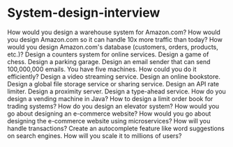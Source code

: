 # System-design-interview

How would you design a warehouse system for Amazon.com?
How would you design Amazon.com so it can handle 10x more traffic than today?
How would you design Amazon.com's database (customers, orders, products, etc.)?
Design a counters system for online services.
Design a game of chess.
Design a parking garage. 
Design an email sender that can send 100,000,000 emails. You have five machines. How could you do it efficiently?
Design a video streaming service. 
Design an online bookstore. 
Design a global file storage service or sharing service. 
Design an API rate limiter. 
Design a proximity server. 
Design a type-ahead service.
How do you design a vending machine in Java?
How to design a limit order book for trading systems?
How do you design an elevator system?
How would you go about designing an e-commerce website?
How would you go about designing the e-commerce website using microservices? How will you handle transactions?
Create an autocomplete feature like word suggestions on search engines. How will you scale it to millions of users?
